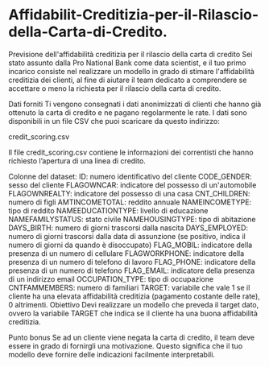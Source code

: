# Affidabilit-Creditizia-per-il-Rilascio-della-Carta-di-Credito.
Previsione dell'affidabilità creditizia per il rilascio della carta di credito
Sei stato assunto dalla Pro National Bank come data scientist, e il tuo primo incarico consiste nel realizzare un modello in grado di stimare l'affidabilità creditizia dei clienti, al fine di aiutare il team dedicato a comprendere se accettare o meno la richiesta per il rilascio della carta di credito.

Dati forniti
Ti vengono consegnati i dati anonimizzati di clienti che hanno già ottenuto la carta di credito e ne pagano regolarmente le rate. I dati sono disponibili in un file CSV che puoi scaricare da questo indirizzo:

credit_scoring.csv

Il file credit_scoring.csv contiene le informazioni dei correntisti che hanno richiesto l’apertura di una linea di credito.

Colonne del dataset:
ID: numero identificativo del cliente
CODE_GENDER: sesso del cliente
FLAGOWNCAR: indicatore del possesso di un'automobile
FLAGOWNREALTY: indicatore del possesso di una casa
CNT_CHILDREN: numero di figli
AMTINCOMETOTAL: reddito annuale
NAMEINCOMETYPE: tipo di reddito
NAMEEDUCATIONTYPE: livello di educazione
NAMEFAMILYSTATUS: stato civile
NAMEHOUSINGTYPE: tipo di abitazione
DAYS_BIRTH: numero di giorni trascorsi dalla nascita
DAYS_EMPLOYED: numero di giorni trascorsi dalla data di assunzione (se positivo, indica il numero di giorni da quando è disoccupato)
FLAG_MOBIL: indicatore della presenza di un numero di cellulare
FLAGWORKPHONE: indicatore della presenza di un numero di telefono di lavoro
FLAG_PHONE: indicatore della presenza di un numero di telefono
FLAG_EMAIL: indicatore della presenza di un indirizzo email
OCCUPATION_TYPE: tipo di occupazione
CNTFAMMEMBERS: numero di familiari
TARGET: variabile che vale 1 se il cliente ha una elevata affidabilità creditizia (pagamento costante delle rate), 0 altrimenti.
Obiettivo
Devi realizzare un modello che preveda il target dato, ovvero la variabile TARGET che indica se il cliente ha una buona affidabilità creditizia.

Punto bonus
Se ad un cliente viene negata la carta di credito, il team deve essere in grado di fornirgli una motivazione. Questo significa che il tuo modello deve fornire delle indicazioni facilmente interpretabili.
